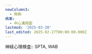 ```yaml
---
newColumn3:
  - 両側
病巣:
  - 中心溝周囲
lastmod: '2025-03-20'
last_edited: 2025-02-27T00:00:00.000Z
---
```


神経心理検査:: SPTA, WAB
